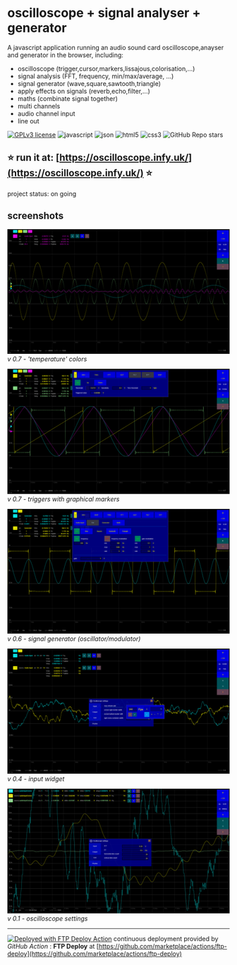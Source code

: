 # oscilloscope + signal analyser + generator

A javascript application running an audio sound card oscilloscope,anayser and generator in the browser, including:

- oscilloscope (trigger,cursor,markers,lissajous,colorisation,...)
- signal analysis (FFT, frequency, min/max/average, ...)
- signal generator (wave,square,sawtooth,triangle)
- apply effects on signals (reverb,echo,filter,...)
- maths (combinate signal together)
- multi channels
- audio channel input
- line out

[![GPLv3 license](https://img.shields.io/badge/License-GPLv3-blue.svg)](https://raw.githubusercontent.com/franck-gaspoz/MovieDbAssistant/refs/heads/main/LICENSE)
![javascript](https://img.shields.io/static/v1?label=&message=javascript&color=cdf998&style=plastic&logo=javascript&logoColor=darkgreen)
![json](https://img.shields.io/static/v1?label=&message=JSON&color=cdf998&style=plastic&logo=javascript&logoColor=darkgreen)
![html5](https://img.shields.io/static/v1?label=&message=HTML5&color=cdf998&style=plastic&logo=html5) 
![css3](https://img.shields.io/static/v1?label=&message=CSS3&color=cdf998&style=plastic&logo=css3&logoColor=black)
![GitHub Repo stars](https://img.shields.io/github/stars/franck-gaspoz/soundcard-signal-analyzer-generator?color=3076BB&style=plastic&logo=github)

## ⭐ **run it at: [https://oscilloscope.infy.uk/](https://oscilloscope.infy.uk/)** ⭐

project status: on going

## screenshots

![screenshot](doc/screenshot-0.8.png)
*v 0.7 - 'temperature' colors*

![screenshot](doc/screenshot-0.7.png)
*v 0.7 - triggers with graphical markers*

![screenshot](doc/screenshot-0.6c.png)
*v 0.6 - signal generator (oscillator/modulator)*

![screenshot](doc/screenshot-0.4.png)
*v 0.4 - input widget*

![screenshot](doc/screenshot-0.1.png)
*v 0.1 - oscilloscope settings*

___

[<img alt="Deployed with FTP Deploy Action" src="https://img.shields.io/badge/Deployed With-FTP DEPLOY ACTION-%3CCOLOR%3E?style=for-the-badge&color=0077b6">](https://github.com/SamKirkland/FTP-Deploy-Action)
continuous deployment provided by *GitHub Action* : **FTP Deploy** at [https://github.com/marketplace/actions/ftp-deploy](https://github.com/marketplace/actions/ftp-deploy)
